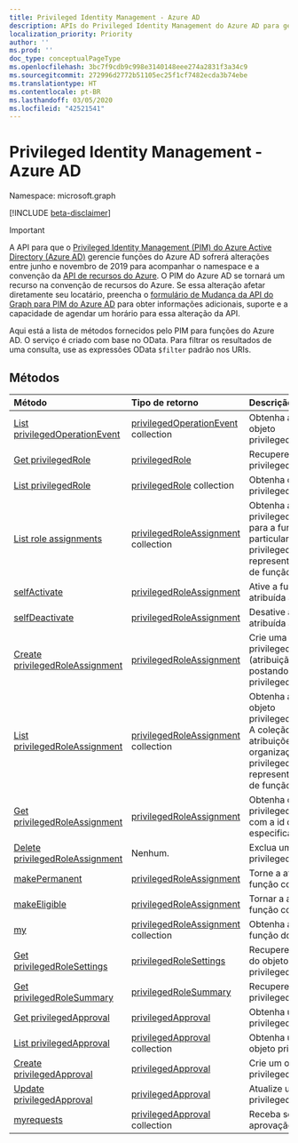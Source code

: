 ```yaml
---
title: Privileged Identity Management - Azure AD
description: APIs do Privileged Identity Management do Azure AD para gerenciar as funções do Azure Active Directory.
localization_priority: Priority
author: ''
ms.prod: ''
doc_type: conceptualPageType
ms.openlocfilehash: 3bc7f9cdb9c998e3140148eee274a2831f3a34c9
ms.sourcegitcommit: 272996d2772b51105ec25f1cf7482ecda3b74ebe
ms.translationtype: HT
ms.contentlocale: pt-BR
ms.lasthandoff: 03/05/2020
ms.locfileid: "42521541"
---
```

# <a name="privileged-identity-management---azure-ad"></a>Privileged Identity Management - Azure AD

Namespace: microsoft.graph

[!INCLUDE [beta-disclaimer](../../includes/beta-disclaimer.md)]

> [!IMPORTANT]
> A API para que o [Privileged Identity Management (PIM) do Azure Active Directory (Azure AD)](https://docs.microsoft.com/azure/active-directory/privileged-identity-management/pim-configure) gerencie funções do Azure AD sofrerá alterações entre junho e novembro de 2019 para acompanhar o namespace e a convenção da [API de recursos do Azure](privilegedidentitymanagement-resources.md). O PIM do Azure AD se tornará um recurso na convenção de recursos do Azure. Se essa alteração afetar diretamente seu locatário, preencha o [formulário de Mudança da API do Graph para PIM do Azure AD](https://forms.office.com/Pages/ResponsePage.aspx?id=v4j5cvGGr0GRqy180BHbRzfBSoy7dT5DqNLWwotW3OFUNFFMRlRLSUtRNEdDWEZHN05LT09IWjkyTS4u) para obter informações adicionais, suporte e a capacidade de agendar um horário para essa alteração da API.

Aqui está a lista de métodos fornecidos pelo PIM para funções do Azure AD. O serviço é criado com base no OData. Para filtrar os resultados de uma consulta, use as expressões OData ``$filter`` padrão nos URIs.

## <a name="methods"></a>Métodos

| Método | Tipo de retorno | Descrição |
|:---------------|:--------|:----------|
|[List privilegedOperationEvent](../api/privilegedoperationevent-list.md) | [privilegedOperationEvent](privilegedoperationevent.md) collection |Obtenha a coleção de objeto privilegedOperationEvent. |
|[Get privilegedRole](../api/privilegedrole-get.md) |[privilegedRole](privilegedrole.md)| Recupere um objeto privilegedRole.|
|[List privilegedRole](../api/privilegedrole-list.md) | [privilegedRole](privilegedrole.md) collection |Obtenha coleção de objeto privilegedRole. |
|[List role assignments](../api/privilegedrole-list-assignments.md) | [privilegedRoleAssignment](privilegedroleassignment.md) collection |Obtenha a coleção privilegedRoleAssignment para a função em particular. Cada privilegedRoleAssignment representa uma atribuição de função a um usuário.|
|[selfActivate](../api/privilegedrole-selfactivate.md) | [privilegedRoleAssignment](privilegedroleassignment.md) |Ative a função que é atribuída ao solicitante.|
|[selfDeactivate](../api/privilegedrole-selfdeactivate.md) | [privilegedRoleAssignment](privilegedroleassignment.md) |Desative a função que é atribuída ao solicitante.|
|[Create privilegedRoleAssignment](../api/privilegedroleassignment-post-privilegedroleassignments.md) |[privilegedRoleAssignment](privilegedroleassignment.md)| Crie uma nova privilegedRoleAssignment (atribuição de função) postando-a na coleção privilegedRoleAssignments.|
|[List privilegedRoleAssignment](../api/privilegedroleassignment-list.md) | [privilegedRoleAssignment](privilegedroleassignment.md) collection |Obtenha a coleção de objeto privilegedRoleAssignment. A coleção contém todas as atribuições de função da organização. Cada privilegedRoleAssignment representa uma atribuição de função a um usuário. |
|[Get privilegedRoleAssignment](../api/privilegedroleassignment-get.md) | [privilegedRoleAssignment](privilegedroleassignment.md)|Obtenha o objeto privilegedRoleAssignment com a id da tarefa especificada. |
|[Delete privilegedRoleAssignment](../api/privilegedroleassignment-delete.md) | Nenhum. |Exclua um objeto privilegedRoleAssignment. |
|[makePermanent](../api/privilegedroleassignment-makepermanent.md) | [privilegedRoleAssignment](privilegedroleassignment.md) |Torne a atribuição de função como permanente. |
|[makeEligible](../api/privilegedroleassignment-makeeligible.md) | [privilegedRoleAssignment](privilegedroleassignment.md) |Tornar a atribuição de função como qualificada. |
|[my](../api/privilegedroleassignment-my.md) | [privilegedRoleAssignment](privilegedroleassignment.md) collection|Obtenha as atribuições de função do solicitante. |
|[Get privilegedRoleSettings](../api/privilegedrolesettings-get.md) | [privilegedRoleSettings](../resources/privilegedrolesettings.md)|Recupere as propriedades do objeto privilegedRoleSettings. |
|[Get privilegedRoleSummary](../api/privilegedrolesummary-get.md) | [privilegedRoleSummary](../resources/privilegedrolesummary.md)|Recupere o objeto privilegedRoleSummary. |
|[Get privilegedApproval](../api/privilegedapproval-get.md) |[privilegedApproval](privilegedapproval.md)| Obtenha um objeto privilegedApproval.|
|[List privilegedApproval](../api/privilegedapproval-list.md) | [privilegedApproval](privilegedapproval.md) collection |Obtenha uma coleção de objeto privilegedApproval. |
|[Create privilegedApproval](../api/privilegedapproval-post-privilegedapproval.md) | [privilegedApproval](privilegedapproval.md)    |Crie um objeto privilegedApproval. |
|[Update privilegedApproval](../api/privilegedapproval-update.md) | [privilegedApproval](privilegedapproval.md) |Atualize um objeto privilegedApproval. |
|[myrequests](../api/privilegedapproval-myrequests.md) | [privilegedApproval](privilegedapproval.md) collection|Receba solicitações de aprovação do solicitante. |

<!-- uuid: 8fcb5dbc-d5aa-4681-8e31-b001d5168d79
2015-10-25 14:57:30 UTC -->
<!--
{
  "type": "#page.annotation",
  "description": "Service root",
  "keywords": "",
  "section": "documentation",
  "tocPath": "",
  "suppressions": []
}
-->
